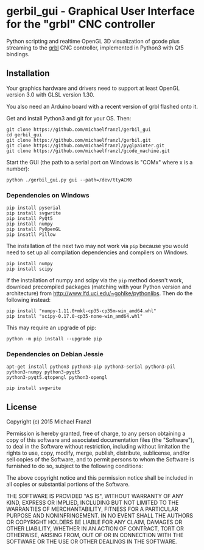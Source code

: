 # gerbil_gui - Graphical User Interface for the "grbl" CNC controller

Python scripting and realtime OpenGL 3D visualization of gcode plus
streaming to the [grbl](https://github.com/grbl/grbl) CNC controller,
implemented in Python3 with Qt5 bindings.


## Installation

Your graphics hardware and drivers need to support at least OpenGL version 3.0 with GLSL version 1.30.

You also need an Arduino board with a recent version of grbl flashed onto it.

Get and install Python3 and git for your OS. Then:

    git clone https://github.com/michaelfranzl/gerbil_gui
    cd gerbil_gui
    git clone https://github.com/michaelfranzl/gerbil.git
    git clone https://github.com/michaelfranzl/pyglpainter.git
    git clone https://github.com/michaelfranzl/gcode_machine.git
    
Start the GUI (the path to a serial port on Windows is "COMx" where x is a number):

    python ./gerbil_gui.py gui --path=/dev/ttyACM0


### Dependencies on Windows

    pip install pyserial
    pip install svgwrite
    pip install PyQt5
    pip install numpy
    pip install PyOpenGL
    pip insatll Pillow
    
The installation of the next two may not work via `pip` because you would
need to set up all compilation dependencies and compilers on Windows.

    pip install numpy
    pip install scipy
    
If the installation of numpy and scipy via the `pip` method doesn't work, download precompiled packages (matching with your Python version and architecture) from http://www.lfd.uci.edu/~gohlke/pythonlibs. Then do the following instead:

    pip install "numpy-1.11.0+mkl-cp35-cp35m-win_amd64.whl"
    pip install "scipy-0.17.0-cp35-none-win_amd64.whl"
    
This may require an upgrade of pip:

    python -m pip install --upgrade pip


    

### Dependencies on Debian Jessie

    apt-get install python3 python3-pip python3-serial python3-pil python3-numpy python3-pyqt5 
    python3-pyqt5.qtopengl python3-opengl
    
    pip install svgwrite
    
    
    
    
    

## License

Copyright (c) 2015 Michael Franzl

Permission is hereby granted, free of charge, to any person obtaining a copy of this software and associated documentation files (the "Software"), to deal in the Software without restriction, including without limitation the rights to use, copy, modify, merge, publish, distribute, sublicense, and/or sell copies of the Software, and to permit persons to whom the Software is furnished to do so, subject to the following conditions:

The above copyright notice and this permission notice shall be included in all copies or substantial portions of the Software.

THE SOFTWARE IS PROVIDED "AS IS", WITHOUT WARRANTY OF ANY KIND, EXPRESS OR IMPLIED, INCLUDING BUT NOT LIMITED TO THE WARRANTIES OF MERCHANTABILITY, FITNESS FOR A PARTICULAR PURPOSE AND NONINFRINGEMENT. IN NO EVENT SHALL THE AUTHORS OR COPYRIGHT HOLDERS BE LIABLE FOR ANY CLAIM, DAMAGES OR OTHER LIABILITY, WHETHER IN AN ACTION OF CONTRACT, TORT OR OTHERWISE, ARISING FROM, OUT OF OR IN CONNECTION WITH THE SOFTWARE OR THE USE OR OTHER DEALINGS IN THE SOFTWARE.